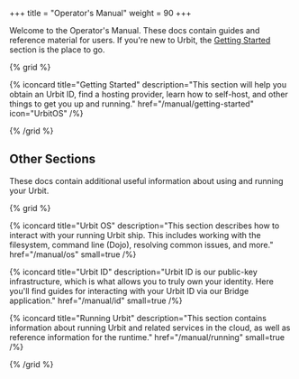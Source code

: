 +++
title = "Operator's Manual"
weight = 90
+++

Welcome to the Operator's Manual. These docs contain guides and reference material for users. If you're new to Urbit, the [Getting Started](/manual/getting-started) section is the place to go.

{% grid %}

  {% iconcard
    title="Getting Started"
    description="This section will help you obtain an Urbit ID, find a hosting provider, learn how to self-host, and other things to get you up and running."
    href="/manual/getting-started"
    icon="UrbitOS"
  /%}

{% /grid %}

## Other Sections

These docs contain additional useful information about using and running your Urbit.

{% grid %}

  {% iconcard
    title="Urbit OS"
    description="This section describes how to interact with your running Urbit ship. This includes working with the filesystem, command line (Dojo), resolving common issues, and more."
    href="/manual/os"
    small=true
  /%}

  {% iconcard
    title="Urbit ID"
    description="Urbit ID is our public-key infrastructure, which is what allows you to truly own your identity. Here you'll find guides for interacting with your Urbit ID via our Bridge application."
    href="/manual/id"
    small=true
  /%}

  {% iconcard
    title="Running Urbit"
    description="This section contains information about running Urbit and related services in the cloud, as well as reference information for the runtime."
    href="/manual/running"
    small=true
  /%}

{% /grid %}


